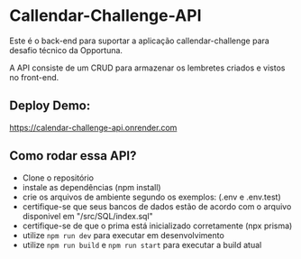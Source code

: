 # Callendar-Challenge-API

Este é o back-end para suportar a aplicação callendar-challenge para desafio técnico da Opportuna.

A API consiste de um CRUD para armazenar os lembretes criados e vistos no front-end.

## Deploy Demo:

https://calendar-challenge-api.onrender.com

## Como rodar essa API?

- Clone o repositório
- instale as dependências (npm install)
- crie os arquivos de ambiente segundo os exemplos: (.env e .env.test)
- certifique-se que seus bancos de dados estão de acordo com o arquivo disponivel em "/src/SQL/index.sql"
- certifique-se de que o prima está inicializado corretamente (npx prisma)
- utilize `npm run dev` para executar em desenvolvimento
- utilize `npm run build` e `npm run start` para executar a build atual
